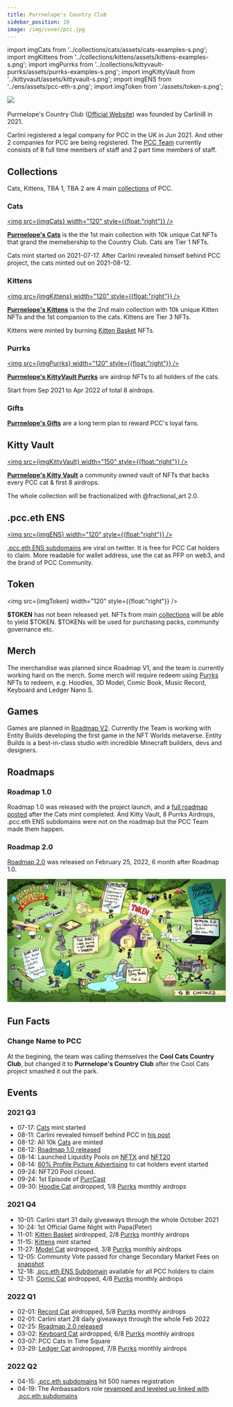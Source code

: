 ```yaml
---
title: Purrnelope's Country Club
sidebar_position: 10
image: /img/cover/pcc.jpg
---
```


import imgCats from '../collections/cats/assets/cats-examples-s.png';
import imgKittens from '../collections/kittens/assets/kittens-examples-s.png';
import imgPurrks from '../collections/kittyvault-purrks/assets/purrks-examples-s.png';
import imgKittyVault from '../kittyvault/assets/kittyvault-s.png';
import imgENS from '../ens/assets/pcc-eth-s.png';
import imgToken from './assets/token-s.png';

![](/img/cover/pcc.jpg)

Purrnelope's Country Club ([Official Website](https://purrnelopescountryclub.com/)) was founded by Carlini8 in 2021.

Carlini registered a legal company for PCC in the UK in Jun 2021. And other 2 companies for PCC are being registered. The [PCC Team](./team.md) currently consists of 8 full time members of staff and 2 part time members of staff.

## Collections

Cats, Kittens, TBA 1, TBA 2 are 4 main [collections](../collections/index.md) of PCC.

### Cats

[<img src={imgCats} width="120" style={{float:"right"}} />](../collections/cats/index.md)

[**Purrnelope's Cats**](../collections/cats/index.md) is the the 1st main collection with 10k unique Cat NFTs that grand the memebership to the Country Club. Cats are Tier 1 NFTs.

Cats mint started on 2021-07-17. After Carlini revealed himself behind PCC project, the cats minted out on 2021-08-12.

### Kittens

[<img src={imgKittens} width="120" style={{float:"right"}} />](../collections/kittens/index.md)

[**Purrnelope's Kittens**](../collections/kittens/index.md) is the the 2nd main collection with 10k unique Kitten NFTs and the 1st companion to the cats. Kittens are Tier 3 NFTs.

Kittens were minted by burning [Kitten Basket](../collections/kittyvault-purrks/2-kitten-basket.md) NFTs.

### Purrks

[<img src={imgPurrks} width="120" style={{float:"right"}} />](../collections/kittyvault-purrks/index.md)

[**Purrnelope's KittyVault Purrks**](../collections/kittyvault-purrks/index.md) are airdrop NFTs to all holders of the cats.

Start from Sep 2021 to Apr 2022 of total 8 airdrops.

### Gifts

[**Purrnelope's Gifts**](../collections/gift/index.md) are a long term plan to reward PCC's loyal fans.

## Kitty Vault

[<img src={imgKittyVault} width="150" style={{float:"right"}} />](../kittyvault/index.md)

[**Purrnelope's Kitty Vault**](../kittyvault/index.md) a community owned vault of NFTs that backs every PCC cat & first 8 airdrops.

The whole collection will be fractionalized with @fractional_art 2.0.

## .pcc.eth ENS

[<img src={imgENS} width="120" style={{float:"right"}} />](../ens/index.md)

[.pcc.eth ENS subdomains](../ens/index.md) are viral on twitter. It is free for PCC Cat holders to claim. More readable for wallet address, use the cat as PFP on web3, and the brand of PCC Community.

## Token

<img src={imgToken} width="120" style={{float:"right"}} />

**$TOKEN** has not been released yet. NFTs from main [collections](../collections/index.md) will be able to yield $TOKEN. $TOKENs will be used for purchasing packs, community governance etc.

## Merch

The merchandise was planned since Roadmap V1, and the team is currently working hard on the merch. Some merch will require redeem using [Purrks](../collections/kittyvault-purrks/index.md) NFTs to redeem, e.g. Hoodies, 3D Model, Comic Book, Music Record, Keyboard and Ledger Nano S.

## Games

Games are planned in [Roadmap V2](/posts/2022/02/25/post/roadmap-2-0-6-months-on-from-launch). Currently the Team is working with Entity Builds developing the first game in the NFT Worlds metaverse. Entity Builds is a best-in-class studio with incredible Minecraft builders, devs and designers.

## Roadmaps

### Roadmap 1.0

Roadmap 1.0 was released with the project launch, and a [full roadmap posted](/posts/2021/08/12/post/roadmap) after the Cats mint completed. And Kitty Vault, 8 Purrks Airdrops, .pcc.eth ENS subdomains were not on the roadmap but the PCC Team made them happen.

### Roadmap 2.0

[Roadmap 2.0](/posts/2022/02/25/post/roadmap-2-0-6-months-on-from-launch) was released on February 25, 2022, 6 month after Roadmap 1.0.

![PCC Roadmap 2.0](./assets/roadmap2.jpg)

## Fun Facts

### Change Name to PCC

At the begining, the team was calling themselves the **Cool Cats Country Club**, but changed it to **Purrnelope's Country Club** after the Cool Cats project smashed it out the park.

## Events

### 2021 Q3

- 07-17: [Cats](../collections/cats/index.md) mint started
- 08-11: Carlini revealed himself behind PCC in [his post](/posts/2021/08/11/post/pcc-the-unanon)
- 08-12: All 10k [Cats](../collections/cats/index.md) are minted
- 08-12: [Roadmap 1.0 released](/posts/2021/08/12/post/roadmap)
- 08-14: Launched Liquidity Pools on [NFTX](https://app.nftx.org/redeem/0xe581f272706581f9dcc362df3c7934e99192c492/) and [NFT20](https://nft20.io/asset/0x54c9e17ad8016a062ffd89d1b53aaee80c0cf43d)
- 08-14: [60% Profile Picture Advertising](/posts/2021/08/13/post/60-profile-picture-advertising) to cat holders event started
- 09-24: NFT20 Pool closed.
- 09-24: 1st Episode of [PurrCast](/posts/tags/purr-cast)
- 09-30: [Hoodie Cat](../collections/kittyvault-purrks/1-hoodie-cat.md) airdropped, 1/8 [Purrks](../collections/kittyvault-purrks/index.md) monthly airdrops

### 2021 Q4

- 10-01: Carlini start 31 daily giveaways through the whole October 2021
- 10-24: 1st Official Game Night with Papa(Peter)
- 11-01: [Kitten Basket](../collections/kittyvault-purrks/2-kitten-basket.md) airdropped, 2/8 [Purrks](../collections/kittyvault-purrks/index.md) monthly airdrops
- 11-15: [Kittens](../collections/kittens/index.md) mint started
- 11-27: [Model Cat](../collections/kittyvault-purrks/3-model-cat.md) airdropped, 3/8 [Purrks](../collections/kittyvault-purrks/index.md) monthly airdrops
- 12-05: Community Vote passed for change Secondary Market Fees on [snapshot](https://snapshot.org/#/purrnelopescountryclub.eth/proposal/0x46cc3b68385e86388cbb2780aeb82db4bf74da55188d3e3283ebf81f2540979e)
- 12-18: [.pcc.eth ENS Subdomain](../ens/index.md) available for all PCC holders to claim
- 12-31: [Comic Cat](../collections/kittyvault-purrks/4-comic-cat.md) airdropped, 4/8 [Purrks](../collections/kittyvault-purrks/index.md) monthly airdrops

### 2022 Q1

- 02-01: [Record Cat](../collections/kittyvault-purrks/5-record-cat.md) airdropped, 5/8 [Purrks](../collections/kittyvault-purrks/index.md) monthly airdrops
- 02-01: Carlini start 28 daily giveaways through the whole Feb 2022
- 02-25: [Roadmap 2.0 released](/posts/2022/02/25/post/roadmap-2-0-6-months-on-from-launch)
- 03-02: [Keyboard Cat](../collections/kittyvault-purrks/6-keyboard-cat.md) airdropped, 6/8 [Purrks](../collections/kittyvault-purrks/index.md) monthly airdrops
- 03-07: PCC Cats in Time Square
- 03-29: [Ledger Cat](../collections/kittyvault-purrks/7-ledger-cat.md) airdropped, 7/8 [Purrks](../collections/kittyvault-purrks/index.md) monthly airdrops

### 2022 Q2

- 04-15: [.pcc.eth subdomains](../ens/index.md) hit 500 names registration
- 04-19: The Ambassadors role [revamped and leveled up linked with .pcc.eth subdomains](/posts/2022/04/19/post/the-new-ambassadors-role-revamped-and-leveled-up)
